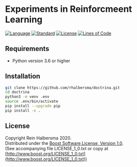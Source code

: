 # Experiments in Reinforcmeent Learning

[![Language](https://img.shields.io/badge/language-Python-blue.svg)](https://www.python.org/)
[![Standard](https://img.shields.io/badge/Python-3.6-blue.svg)](https://en.wikipedia.org/wiki/History_of_Python)
[![License](https://img.shields.io/badge/license-Boost-blue.svg)](https://opensource.org/licenses/BSL-1.0)
[![Lines of Code](https://tokei.rs/b1/github/rhalbersma/doctrina?category=code)](https://github.com/rhalbersma/doctrina)

## Requirements

- Python version 3.6 or higher

## Installation

```bash
git clone https://github.com/rhalbersma/doctrina.git
cd doctrina
python3 -m venv .env
source .env/bin/activate
pip install --upgrade pip
pip install -e .
```

## License

Copyright Rein Halbersma 2020.  
Distributed under the [Boost Software License, Version 1.0](http://www.boost.org/users/license.html).  
(See accompanying file LICENSE_1_0.txt or copy at [http://www.boost.org/LICENSE_1_0.txt](http://www.boost.org/LICENSE_1_0.txt))
